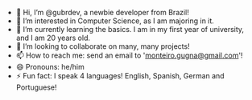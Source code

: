 - 👋 Hi, I’m @gubrdev, a newbie developer from Brazil!
- 👀 I’m interested in Computer Science, as I am majoring in it.
- 🌱 I’m currently learning the basics. I am in my first year of university, and I am 20 years old.
- 💞️ I’m looking to collaborate on many, many projects!
- 📫 How to reach me: send an email to 'monteiro.gugna@gmail.com'!
- 😄 Pronouns: he/him
- ⚡ Fun fact: I speak 4 languages! English, Spanish, German and Portuguese!

<!---
gubrdev/gubrdev is a ✨ special ✨ repository because its `README.md` (this file) appears on your GitHub profile.
You can click the Preview link to take a look at your changes.
--->
